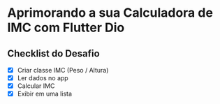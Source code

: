 # Aprimorando a sua Calculadora de IMC com Flutter Dio

## Checklist do Desafio

- [x] Criar classe IMC (Peso / Altura)
- [x] Ler dados no app
- [x] Calcular IMC ​
- [x] Exibir em uma lista
